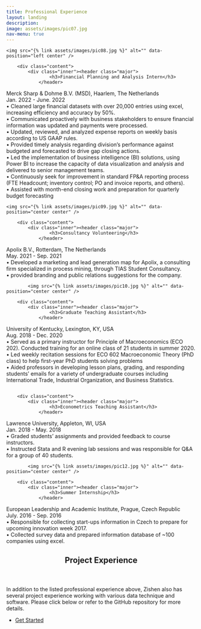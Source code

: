 ```yaml
---
title: Professional Experience
layout: landing
description: 
image: assets/images/pic07.jpg
nav-menu: true
---
```

<!-- Two -->
<section id="two" class="spotlights">
	<section>
		
	<img src="{% link assets/images/pic08.jpg %}" alt="" data-position="left center" />
		
		<div class="content">
			<div class="inner"><header class="major">
					<h3>Financial Planning and Analysis Intern</h3>
				</header>
Merck Sharp & Dohme B.V. (MSD), Haarlem, The Netherlands<br/> 
Jan. 2022 - June. 2022 <br/>
•       Cleaned large financial datasets with over 20,000 entries using excel, increasing efficiency and accuracy by 50%. <br/>
•       Communicated proactively with business stakeholders to ensure financial information was updated and payments were processed.<br/>
•       Updated, reviewed, and analyzed expense reports on weekly basis according to US GAAP rules.<br/>
•	Provided timely analysis regarding division’s performance against budgeted and forecasted to drive gap closing actions.<br/>
•	Led the implementation of business intelligence (BI) solutions, using Power BI to increase the capacity of data visualization and analysis and delivered to senior management teams.<br/>
•	Continuously seek for improvement in standard FP&A reporting process (FTE Headcount; inventory control; PO and invoice reports, and others).<br/>
•	Assisted with month-end closing work and preparation for quarterly budget forecasting
	</div>
		</div>
</section>			
<section>
		
	<img src="{% link assets/images/pic09.jpg %}" alt="" data-position="center center" />
	
		<div class="content">
			<div class="inner"><header class="major">
					<h3>Consultancy Volunteering</h3>
				</header>
Apolix B.V., Rotterdam, The Netherlands <br/>
May. 2021 - Sep. 2021 <br/>
•	Developed a marketing and lead generation map for Apolix, a consulting firm specialized in process mining, through TIAS Student Consultancy. <br/>
•	provided branding and public relations suggestions for the company.
 
</div>
		</div>
</section>

<section>
		
			<img src="{% link assets/images/pic10.jpg %}" alt="" data-position="center center" />
		
		<div class="content">
			<div class="inner"><header class="major">
					<h3>Graduate Teaching Assistant</h3>
				</header>
University of Kentucky, Lexington, KY, USA<br/>
Aug. 2018 - Dec. 2020 <br/>
•	Served as a primary instructor for Principle of Macroeconomics (ECO 202). Conducted training for an online class of 21 students in summer 2020. <br/>
•	Led weekly recitation sessions for ECO 602 Macroeconomic Theory (PhD class) to help first-year PhD students solving problems <br/>
•	Aided professors in developing lesson plans, grading, and responding students’ emails for a variety of undergraduate courses including International Trade, Industrial Organization, and Business Statistics.

 
</div>
		</div>
</section>
				
			
<section>
			<img src="{% link assets/images/pic11.jpg %}" alt="" data-position="center center" />
		
		<div class="content">
			<div class="inner"><header class="major">
					<h3>Econometrics Teaching Assistant</h3>
				</header>
Lawrence University, Appleton, WI, USA<br/>
Jan. 2018 - May. 2018 <br/>
•	Graded students’ assignments and provided feedback to course instructors.<br/>
•	Instructed Stata and R evening lab sessions and was responsible for Q&A for a group of 40 students.
 
</div>
		</div>
</section>
<section>
		
			<img src="{% link assets/images/pic12.jpg %}" alt="" data-position="center center" />
		
		<div class="content">
			<div class="inner"><header class="major">
					<h3>Summer Internship</h3>
				</header>
European Leadership and Academic Institute, Prague, Czech Republic <br/>
July. 2016 - Sep. 2016<br/>
•	Responsible for collecting start-ups information in Czech to prepare for upcoming innovation week 2017.<br/>
•	Collected survey data and prepared information database of ~100 companies using excel.

 
</div>
		</div>
</section>		

<!-- Three -->
<section id="three">
	<div class="inner">
		<header class="major">
			<h2>Project Experience</h2>
		</header>
		<p>In addition to the listed professional experience above, Zishen also has several project experience working  with various data technique and software. Please click below or refer to the GitHub repository for more details.</p>
		<ul class="actions">
			<li><a href="DProject Experience.html" class="button next">Get Started</a></li>
		</ul>
	</div>
</section>


